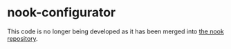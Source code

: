 # nook-configurator
This code is no longer being developed as it has been merged into [the nook repository](https://github.com/larksystems/nook).
